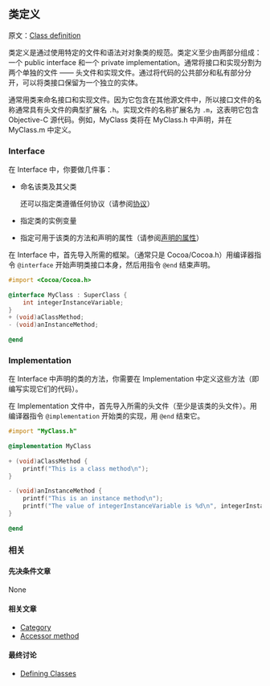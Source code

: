 ## 类定义

原文：[Class definition](https://developer.apple.com/library/archive/documentation/General/Conceptual/DevPedia-CocoaCore/ClassDefinition.html#//apple_ref/doc/uid/TP40008195-CH6-SW1)

类定义是通过使用特定的文件和语法对对象类的规范。类定义至少由两部分组成：一个 public interface 和一个 private implementation。通常将接口和实现分割为两个单独的文件 —— 头文件和实现文件。通过将代码的公共部分和私有部分分开，可以将类接口保留为一个独立的实体。

通常用类来命名接口和实现文件。因为它包含在其他源文件中，所以接口文件的名称通常具有头文件的典型扩展名 `.h`。实现文件的名称扩展名为 `.m`，这表明它包含 Objective-C 源代码。例如，MyClass 类将在 MyClass.h 中声明，并在 MyClass.m 中定义。

### Interface

在 Interface 中，你要做几件事：

* 命名该类及其父类

  还可以指定类遵循任何协议（请参阅[协议](https://developer.apple.com/library/archive/documentation/General/Conceptual/DevPedia-CocoaCore/Protocol.html#//apple_ref/doc/uid/TP40008195-CH45-SW1)）

* 指定类的实例变量

* 指定可用于该类的方法和声明的属性（请参阅[声明的属性](https://developer.apple.com/library/archive/documentation/General/Conceptual/DevPedia-CocoaCore/DeclaredProperty.html#//apple_ref/doc/uid/TP40008195-CH13-SW1)）

在 Interface 中，首先导入所需的框架。（通常只是 Cocoa/Cocoa.h）用编译器指令 `@interface` 开始声明类接口本身，然后用指令 `@end` 结束声明。

```objectivec
#import <Cocoa/Cocoa.h>
 
@interface MyClass : SuperClass {
    int integerInstanceVariable;
}
+ (void)aClassMethod;
- (void)anInstanceMethod;
 
@end
```

### Implementation

在 Interface 中声明的类的方法，你需要在 Implementation 中定义这些方法（即编写实现它们的代码）。

在 Implementation 文件中，首先导入所需的头文件（至少是该类的头文件）。用编译器指令 `@implementation` 开始类的实现，用  `@end` 结束它。

```objectivec
#import "MyClass.h"
 
@implementation MyClass
 
+ (void)aClassMethod {
    printf("This is a class method\n");
}
 
- (void)anInstanceMethod {
    printf("This is an instance method\n");
    printf("The value of integerInstanceVariable is %d\n", integerInstanceVariable);
}
 
@end
```

### 相关

#### 先决条件文章

None

#### 相关文章

- [Category](https://developer.apple.com/library/archive/documentation/General/Conceptual/DevPedia-CocoaCore/Category.html#//apple_ref/doc/uid/TP40008195-CH5-SW1)
- [Accessor method](https://developer.apple.com/library/archive/documentation/General/Conceptual/DevPedia-CocoaCore/AccessorMethod.html#//apple_ref/doc/uid/TP40008195-CH2-SW1)

#### 最终讨论

* [Defining Classes](https://developer.apple.com/library/archive/documentation/Cocoa/Conceptual/ProgrammingWithObjectiveC/DefiningClasses/DefiningClasses.html#//apple_ref/doc/uid/TP40011210-CH3)